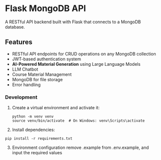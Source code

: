 # Flask MongoDB API

A RESTful API backend built with Flask that connects to a MongoDB database.

## Features

- RESTful API endpoints for CRUD operations on any MongoDB collection
- JWT-based authentication system
- **AI-Powered Material Generation** using Large Language Models
- LLM Chatbot
- Course Material Management
- MongoDB for file storage
- Error handling

### Development

1. Create a virtual environment and activate it:
   ```
   python -m venv venv
   source venv/bin/activate  # On Windows: venv\Scripts\activate
   ```
2. Install dependencies:
  ```
  pip install -r requirements.txt
  ```
3. Environment configuration
   remove .example from .env.example, and input the required values